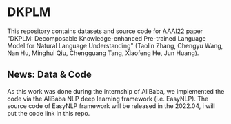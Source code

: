 # DKPLM
This repository contains datasets and source code for AAAI22 paper "DKPLM: Decomposable Knowledge-enhanced Pre-trained Language Model for
Natural Language Understanding" (Taolin Zhang, Chengyu Wang, Nan Hu, Minghui Qiu, Chengguang Tang, Xiaofeng He, Jun Huang).

## News: Data & Code
As this work was done during the internship of AliBaba, we implemented the code via the AliBaba NLP deep learning framework (i.e. EasyNLP).
The source code of EasyNLP framework will be released in the 2022.04, i will put the code link in this repo.
